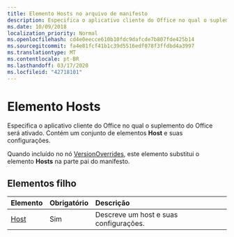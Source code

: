 ```yaml
---
title: Elemento Hosts no arquivo de manifesto
description: Especifica o aplicativo cliente do Office no qual o suplemento do Office será ativado.
ms.date: 10/09/2018
localization_priority: Normal
ms.openlocfilehash: cd4e0eecce610b10fdc9dafcde7b807fde425b14
ms.sourcegitcommit: fa4e81fcf41b1c39d5516edf078f3ffdbd4a3997
ms.translationtype: MT
ms.contentlocale: pt-BR
ms.lasthandoff: 03/17/2020
ms.locfileid: "42718101"
---
```

# <a name="hosts-element"></a>Elemento Hosts

Especifica o aplicativo cliente do Office no qual o suplemento do Office será ativado. Contém um conjunto de elementos **Host** e suas configurações. 

Quando incluído no nó [VersionOverrides](versionoverrides.md), este elemento substitui o elemento **Hosts** na parte pai do manifesto. 

## <a name="child-elements"></a>Elementos filho

|  Elemento |  Obrigatório  |  Descrição  |
|:-----|:-----|:-----|
|  [Host](host.md)    |  Sim   |  Descreve um host e suas configurações. |
